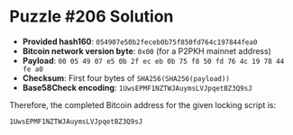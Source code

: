 # Puzzle #206 Solution

- **Provided hash160**: `054907e50b2feceb0b75f850fd764c197844fea0`
- **Bitcoin network version byte**: `0x00` (for a P2PKH mainnet address)
- **Payload**: `00 05 49 07 e5 0b 2f ec eb 0b 75 f8 50 fd 76 4c 19 78 44 fe a0`
- **Checksum**: First four bytes of `SHA256(SHA256(payload))`
- **Base58Check encoding**: `1UwsEPMF1NZTWJAuymsLVJpqetBZ3Q9sJ`

Therefore, the completed Bitcoin address for the given locking script is:

```
1UwsEPMF1NZTWJAuymsLVJpqetBZ3Q9sJ
```
